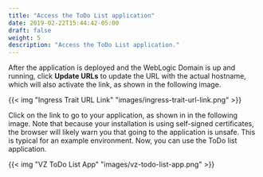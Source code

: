 ```yaml
---
title: "Access the ToDo List application"
date: 2019-02-22T15:44:42-05:00
draft: false
weight: 5
description: "Access the ToDo List application."
---
```


After the application is deployed and the WebLogic Domain is up and running, click **Update URLs** to update the URL with the actual hostname, which will also activate the link, as shown in the following image.  

{{< img "Ingress Trait URL Link" "images/ingress-trait-url-link.png" >}}

Click on the link to go to your application, as shown in in the following image.  Note that because your installation is using self-signed certificates, the browser will likely warn you that going to the application is unsafe.  This is typical for an example environment. Now, you can use the ToDo list application.

{{< img "VZ ToDo List App" "images/vz-todo-list-app.png" >}}
